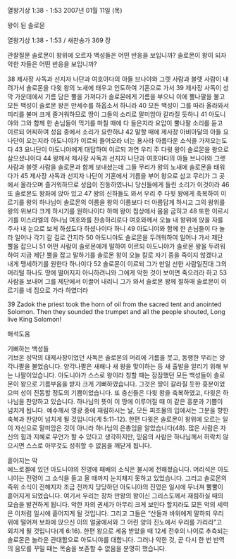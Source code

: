열왕기상 1:38 - 1:53 
2007년 01월 11일 (목)

왕이 된 솔로몬



열왕기상 1:38 - 1:53 / 새찬송가 369 장


관찰질문
솔로몬이 왕위에 오르자 백성들은 어떤 반응을 보입니까?
솔로몬이 왕이 되자 악한 자들은 어떤 반응을 보입니까?

38 제사장 사독과 선지자 나단과 여호야다의 아들 브나야와 그렛 사람과 블렛 사람이 내려가서 솔로몬을 다윗 왕의 노새에 태우고 인도하여 기혼으로 가서 39 제사장 사독이 성막 가운데에서 기름 담은 뿔을 가져다가 솔로몬에게 기름을 부으니 이에 뿔나팔을 불고 모든 백성이 솔로몬 왕은 만세수를 하옵소서 하니라 40 모든 백성이 그를 따라 올라와서 피리를 불며 크게 즐거워하므로 땅이 그들의 소리로 말미암아 갈라질 듯하니 41 아도니야와 그와 함께 한 손님들이 먹기를 마칠 때에 다 들은지라 요압이 뿔나팔 소리를 듣고 이르되 어찌하여 성읍 중에서 소리가 요란하냐 42 말할 때에 제사장 아비아달의 아들 요나단이 오는지라 아도니야가 이르되 들어오라 너는 용사라 아름다운 소식을 가져오는도다 43 요나단이 아도니야에게 대답하여 이르되 과연 우리 주 다윗 왕이 솔로몬을 왕으로 삼으셨나이다 44 왕께서 제사장 사독과 선지자 나단과 여호야다의 아들 브나야와 그렛 사람과 블렛 사람을 솔로몬과 함께 보내셨는데 그들 무리가 왕의 노새에 솔로몬을 태워다가 45 제사장 사독과 선지자 나단이 기혼에서 기름을 부어 왕으로 삼고 무리가 그 곳에서 올라오며 즐거워하므로 성읍이 진동하였나니 당신들에게 들린 소리가 이것이라 46 또 솔로몬도 왕좌에 앉아 있고 47 왕의 신하들도 와서 우리 주 다윗 왕에게 축복하여 이르기를 왕의 하나님이 솔로몬의 이름을 왕의 이름보다 더 아름답게 하시고 그의 왕위를 왕의 위보다 크게 하시기를 원하나이다 하매 왕이 침상에서 몸을 굽히고 48 또한 이르시기를 이스라엘의 하나님 여호와를 찬송하리로다 여호와께서 오늘 내 왕위에 앉을 자를 주사 내 눈으로 보게 하셨도다 하셨나이다 하니 49 아도니야와 함께 한 손님들이 다 놀라 일어나 각기 갈 길로 간지라 50 아도니야도 솔로몬을 두려워하여 일어나 가서 제단 뿔을 잡으니 51 어떤 사람이 솔로몬에게 말하여 이르되 아도니야가 솔로몬 왕을 두려워하여 지금 제단 뿔을 잡고 말하기를 솔로몬 왕이 오늘 칼로 자기 종을 죽이지 않겠다고 내게 맹세하기를 원한다 하나이다 52 솔로몬이 이르되 그가 만일 선한 사람일진대 그의 머리털 하나도 땅에 떨어지지 아니하려니와 그에게 악한 것이 보이면 죽으리라 하고 
53 사람을 보내어 그를 제단에서 이끌어 내리니 그가 와서 솔로몬 왕께 절하매 솔로몬이 이르기를 네 집으로 가라 하였더라 

39 Zadok the priest took the horn of oil from the sacred tent and anointed Solomon. Then they sounded the trumpet and all the people shouted, Long live King Solomon!

해석도움





기뻐하는 백성들  
기브온 성막의 대제사장이었던 사독은 솔로몬의 머리에 기름을 붓고, 동행한 무리는 양각나팔을 불었습니다. 양각나팔은 새해나 새 왕을 맞이하는 등 새 출발을 알리기 위해 부는 나팔이었습니다. 아도니야가 스스로 왕이라 칭할 때는 잠잠했던 모든 백성들이 솔로몬이 왕으로 기름부음을 받자 크게 기뻐하였습니다. 그것은 땅이 갈라질 듯한 흥분이었으며 성이 진동할 정도의 기쁨이었습니다. 또 충신들은 다윗 왕을 축복하였고, 다윗은 하나님을 찬양하고 있습니다. 하나님의 뜻이 이 땅에 이루어질 때 이 같은 흥분과 기쁨이 넘치게 됩니다. 예수께서 영광 중에 재림하시는 날, 모든 피조물의 입에서는 그분을 향한 축복과 찬양이 넘치게 될 것입니다(계 5:11-12). 한편 다윗은 솔로몬이 왕위에 오르는 일이 자신으로 말미암은 것이 아니라 하나님의 은총임을 알았습니다(48). 많은 사람은 자신의 힘과 지혜로 무언가 할 수 있다고 생각하지만, 믿음의 사람은 하나님께서 허락치 않으시면 스스로 아무것도 성취할 수 없음을 깨닫게 됩니다.  

흩어지는 악  
에느로겔에 있던 아도니야의 진영에 패배의 소식은 불시에 전해졌습니다. 어리석은 아도니야는 전령이 그 소식을 들고 올 때까지 눈치채지 못하고 있었습니다. 그리고 솔로몬의 즉위 소식이 전해지자 조금 전까지 당당하던 아도니야의 진영은 일시에 무너져 뿔뿔이 흩어지게 되었습니다. 여기서 우리는 장차 만왕의 왕이신 그리스도께서 재림하실 때의 모습을 발견하게 됩니다. 악한 자의 권세가 아무리 크게 보인다 할지라도 모든 악의 세력은 이처럼 일시에 흩어지게 될 것입니다. 그리고 그들은 “산들과 바위에게 말하되 우리 위에 떨어져 보좌에 앉으신 이의 얼굴에서와 그 어린 양의 진노에서 우리를 가리라”고 외치게 될 것입니다(계 6:16). 한편 왕으로 세움 받았을 때 12세 전후의 나이로 추측되는 솔로몬은 놀라운 관대함으로 아도니야를 대합니다. 그러나 악한 것, 곧 다시 한 번 반역의 음모를 꾸밀 때는 목숨을 보존할 수 없음을 분명히 했습니다.
